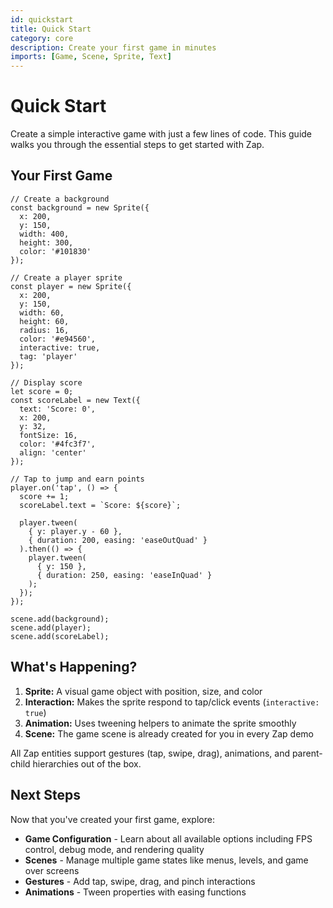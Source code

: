 ```yaml
---
id: quickstart
title: Quick Start
category: core
description: Create your first game in minutes
imports: [Game, Scene, Sprite, Text]
---
```


# Quick Start

Create a simple interactive game with just a few lines of code. This guide walks you through the essential steps to get started with Zap.

## Your First Game

```zap-demo
// Create a background
const background = new Sprite({
  x: 200,
  y: 150,
  width: 400,
  height: 300,
  color: '#101830'
});

// Create a player sprite
const player = new Sprite({
  x: 200,
  y: 150,
  width: 60,
  height: 60,
  radius: 16,
  color: '#e94560',
  interactive: true,
  tag: 'player'
});

// Display score
let score = 0;
const scoreLabel = new Text({
  text: 'Score: 0',
  x: 200,
  y: 32,
  fontSize: 16,
  color: '#4fc3f7',
  align: 'center'
});

// Tap to jump and earn points
player.on('tap', () => {
  score += 1;
  scoreLabel.text = `Score: ${score}`;

  player.tween(
    { y: player.y - 60 },
    { duration: 200, easing: 'easeOutQuad' }
  ).then(() => {
    player.tween(
      { y: 150 },
      { duration: 250, easing: 'easeInQuad' }
    );
  });
});

scene.add(background);
scene.add(player);
scene.add(scoreLabel);
```

## What's Happening?

1. **Sprite:** A visual game object with position, size, and color
2. **Interaction:** Makes the sprite respond to tap/click events (`interactive: true`)
3. **Animation:** Uses tweening helpers to animate the sprite smoothly
4. **Scene:** The game scene is already created for you in every Zap demo

All Zap entities support gestures (tap, swipe, drag), animations, and parent-child hierarchies out of the box.

## Next Steps

Now that you've created your first game, explore:

- **Game Configuration** - Learn about all available options including FPS control, debug mode, and rendering quality
- **Scenes** - Manage multiple game states like menus, levels, and game over screens
- **Gestures** - Add tap, swipe, drag, and pinch interactions
- **Animations** - Tween properties with easing functions
